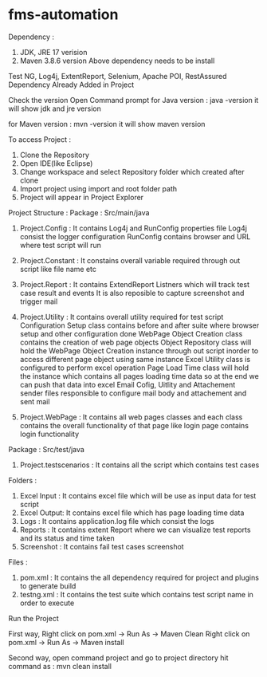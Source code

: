 # fms-automation

Dependency :
1. JDK, JRE 17 verision
2. Maven 3.8.6 version
Above dependency needs to be install 


Test NG, Log4j, ExtentReport, Selenium, Apache POI, RestAssured Dependency Already Added in Project 


Check the version 
Open Command prompt 
for Java version : java -version
it will show jdk and jre version

for Maven version : mvn -version
it will show maven version


To access Project :
1. Clone the Repository
2. Open IDE(like Eclipse)
3. Change workspace and select Repository folder which created after clone
4. Import project using import and root folder path
5. Project will appear in Project Explorer


Project Structure : 
Package : Src/main/java 
1. Project.Config : It contains Log4j and RunConfig properties file
                    Log4j consist the logger configuration
                    RunConfig contains browser and URL where test script will run
                    
2. Project.Constant : It constains overall variable required through out script
                      like file name etc
                      
3. Project.Report : It contains ExtendReport Listners which will track test case result and events
                    It is also reposible to capture screenshot and trigger mail
                    
4. Project.Utility : It contains overall utility required for test script
                     Configuration Setup class contains before and after suite where browser setup and other configuration done
                     WebPage Object Creation class contains the creation of web page objects
                     Object Repository class will hold the WebPage Object Creation instance through out script inorder to access different page object using same instance
                     Excel Utility class is configured to perform excel operation
                     Page Load Time class will hold the instance which contains all pages loading time data so at the end we can push that data into excel
                     Email Cofig, Uitlity and Attachement sender files responsible to configure mail body and attachement and sent mail
                     
5. Project.WebPage : It contains all web pages classes and each class contains the overall functionality of that page
                     like login page contains login functionality
                     
    
Package : Src/test/java    
1. Project.testscenarios : It contains all the script which contains test cases

Folders :
1. Excel Input : It contains excel file which will be use as input data for test script
2. Excel Output: It contains excel file which has page loading time data
3. Logs        : It contains application.log file which consist the logs 
4. Reports     : It contains extent Report where we can visualize test reports and its status and time taken
5. Screenshot  : It contains fail test cases screenshot


Files :
1. pom.xml    : It contains the all dependency required for project and plugins to generate build
2. testng.xml : It contains the test suite which contains test script name in order to execute


Run the Project

First way, Right click on pom.xml -> Run As -> Maven Clean
           Right click on pom.xml -> Run As -> Maven install

Second way, open command project and go to project directory
           hit command as :  mvn clean install


